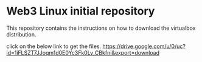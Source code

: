 # Web3 Linux initial repository

This repository contains the instructions on how to download the virtualbox distribution.

click on the below link to get the files.
https://drive.google.com/u/0/uc?id=1iFLSZT7JJoqm1d0E0Yc3Fk0Lv_CBkfni&export=download

